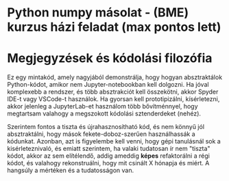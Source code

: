 # Python numpy másolat - (BME) kurzus házi feladat (max pontos lett)

# Megjegyzések és kódolási filozófia
Ez egy mintakód, amely nagyjából demonstrálja, hogy hogyan absztraktálok Python-kódot, amikor nem Jupyter-notebookban kell dolgozni. Ha jóval komplexebb a rendszer, és több absztrakciót kell összekötni, akkor Spyder IDE-t vagy VSCode-t használok. Ha gyorsan kell prototipizálni, kísérletezni, akkor jelenleg a JupyterLab-et használom több bővítménnyel, hogy megtartsam valahogy a megszokott kódolási sztenderdeket (nehéz).

Szerintem fontos a tiszta és újrahasznosítható kód, és nem könnyű jól absztraktálni, hogy mások fekete-doboz-szerűen használhassák a kódunkat. Azonban, azt is figyelembe kell venni, hogy gépi tanulásnál sok a kisérleteznivaló, és emiatt szerintem, ha valaki tudatosan ír nem "tiszta" kódot, akkor az sem elítélendő, addig ameddig **képes** refaktorálni a régi kódot, és valahogy rekonstruálni, hogy mit csinált X hónapja és miért. A hangsúly a mértéken és a tudatosságon van.
